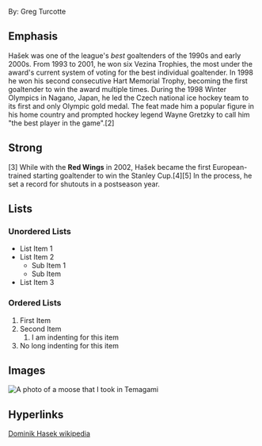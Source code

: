 By: Greg Turcotte

## Emphasis

Hašek was one of the league's *best* goaltenders of the 1990s and early 2000s. From 1993 to 2001, he won six Vezina Trophies, the most under the award's current system of voting for the best individual goaltender. In 1998 he won his second consecutive Hart Memorial Trophy, becoming the first goaltender to win the award multiple times. During the 1998 Winter Olympics in Nagano, Japan, he led the Czech national ice hockey team to its first and only Olympic gold medal. The feat made him a popular figure in his home country and prompted hockey legend Wayne Gretzky to call him "the best player in the game".[2]

## Strong 

[3] While with the **Red Wings** in 2002, Hašek became the first European-trained starting goaltender to win the Stanley Cup.[4][5] In the process, he set a record for shutouts in a postseason year.

## Lists

### Unordered Lists

- List Item 1
- List Item 2
    - Sub Item 1
    - Sub Item
- List Item 3

### Ordered Lists

1. First Item
2. Second Item
    1. I am indenting for this item
3. No long indenting for this item

## Images

![A photo of a moose that I took in Temagami](./Best%20bull%20moose%20shot.JPG)

## Hyperlinks

[Dominik Hasek wikipedia](https://en.wikipedia.org/wiki/Dominik_Ha%C5%A1ek)
